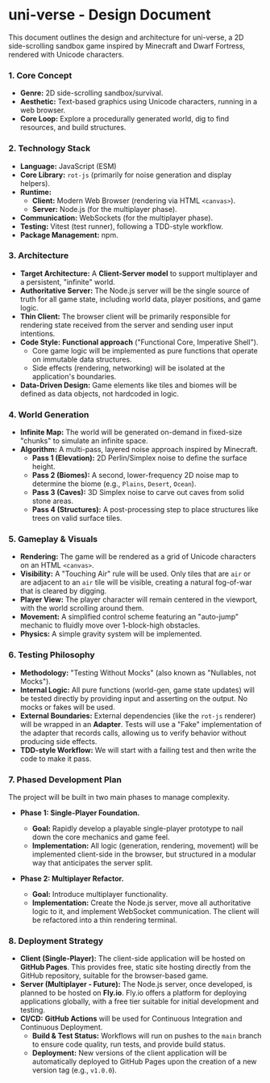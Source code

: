 # uni-verse - Design Document

This document outlines the design and architecture for uni-verse, a 2D side-scrolling sandbox game inspired by Minecraft and Dwarf Fortress, rendered with Unicode characters.

### 1. Core Concept

- **Genre:** 2D side-scrolling sandbox/survival.
- **Aesthetic:** Text-based graphics using Unicode characters, running in a web browser.
- **Core Loop:** Explore a procedurally generated world, dig to find resources, and build structures.

### 2. Technology Stack

- **Language:** JavaScript (ESM)
- **Core Library:** `rot-js` (primarily for noise generation and display helpers).
- **Runtime:**
    - **Client:** Modern Web Browser (rendering via HTML `<canvas>`).
    - **Server:** Node.js (for the multiplayer phase).
- **Communication:** WebSockets (for the multiplayer phase).
- **Testing:** Vitest (test runner), following a TDD-style workflow.
- **Package Management:** npm.

### 3. Architecture

- **Target Architecture:** A **Client-Server model** to support multiplayer and a persistent, "infinite" world.
- **Authoritative Server:** The Node.js server will be the single source of truth for all game state, including world data, player positions, and game logic.
- **Thin Client:** The browser client will be primarily responsible for rendering state received from the server and sending user input intentions.
- **Code Style:** **Functional approach** ("Functional Core, Imperative Shell").
    - Core game logic will be implemented as pure functions that operate on immutable data structures.
    - Side effects (rendering, networking) will be isolated at the application's boundaries.
- **Data-Driven Design:** Game elements like tiles and biomes will be defined as data objects, not hardcoded in logic.

### 4. World Generation

- **Infinite Map:** The world will be generated on-demand in fixed-size "chunks" to simulate an infinite space.
- **Algorithm:** A multi-pass, layered noise approach inspired by Minecraft.
    - **Pass 1 (Elevation):** 2D Perlin/Simplex noise to define the surface height.
    - **Pass 2 (Biomes):** A second, lower-frequency 2D noise map to determine the biome (e.g., `Plains`, `Desert`, `Ocean`).
    - **Pass 3 (Caves):** 3D Simplex noise to carve out caves from solid stone areas.
    - **Pass 4 (Structures):** A post-processing step to place structures like trees on valid surface tiles.

### 5. Gameplay & Visuals

- **Rendering:** The game will be rendered as a grid of Unicode characters on an HTML `<canvas>`.
- **Visibility:** A "Touching Air" rule will be used. Only tiles that are `air` or are adjacent to an `air` tile will be visible, creating a natural fog-of-war that is cleared by digging.
- **Player View:** The player character will remain centered in the viewport, with the world scrolling around them.
- **Movement:** A simplified control scheme featuring an "auto-jump" mechanic to fluidly move over 1-block-high obstacles.
- **Physics:** A simple gravity system will be implemented.

### 6. Testing Philosophy

- **Methodology:** "Testing Without Mocks" (also known as "Nullables, not Mocks").
- **Internal Logic:** All pure functions (world-gen, game state updates) will be tested directly by providing input and asserting on the output. No mocks or fakes will be used.
- **External Boundaries:** External dependencies (like the `rot-js` renderer) will be wrapped in an **Adapter**. Tests will use a "Fake" implementation of the adapter that records calls, allowing us to verify behavior without producing side effects.
- **TDD-style Workflow:** We will start with a failing test and then write the code to make it pass.

### 7. Phased Development Plan

The project will be built in two main phases to manage complexity.

- **Phase 1: Single-Player Foundation.**
    - **Goal:** Rapidly develop a playable single-player prototype to nail down the core mechanics and game feel.
    - **Implementation:** All logic (generation, rendering, movement) will be implemented client-side in the browser, but structured in a modular way that anticipates the server split.

- **Phase 2: Multiplayer Refactor.**
    - **Goal:** Introduce multiplayer functionality.
    - **Implementation:** Create the Node.js server, move all authoritative logic to it, and implement WebSocket communication. The client will be refactored into a thin rendering terminal.

### 8. Deployment Strategy

- **Client (Single-Player):** The client-side application will be hosted on **GitHub Pages**. This provides free, static site hosting directly from the GitHub repository, suitable for the browser-based game.
- **Server (Multiplayer - Future):** The Node.js server, once developed, is planned to be hosted on **Fly.io**. Fly.io offers a platform for deploying applications globally, with a free tier suitable for initial development and testing.
- **CI/CD:** **GitHub Actions** will be used for Continuous Integration and Continuous Deployment.
    - **Build & Test Status:** Workflows will run on pushes to the `main` branch to ensure code quality, run tests, and provide build status.
    - **Deployment:** New versions of the client application will be automatically deployed to GitHub Pages upon the creation of a new version tag (e.g., `v1.0.0`).
